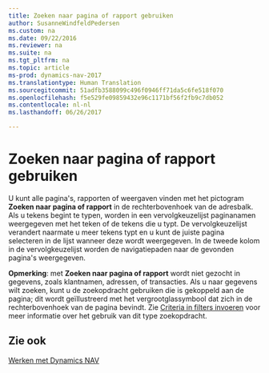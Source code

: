 ```yaml
---
title: Zoeken naar pagina of rapport gebruiken
author: SusanneWindfeldPedersen
ms.custom: na
ms.date: 09/22/2016
ms.reviewer: na
ms.suite: na
ms.tgt_pltfrm: na
ms.topic: article
ms-prod: dynamics-nav-2017
ms.translationtype: Human Translation
ms.sourcegitcommit: 51adfb3588099c496f0946ff71da5c6fe518f070
ms.openlocfilehash: f5e529fe09859432e96c1171bf56f2fb9c7db052
ms.contentlocale: nl-nl
ms.lasthandoff: 06/26/2017

---
```


# <a name="using-search-for-page-or-report"></a>Zoeken naar pagina of rapport gebruiken
U kunt alle pagina's, rapporten of weergaven vinden met het pictogram **Zoeken naar pagina of rapport** in de rechterbovenhoek van de adresbalk.
Als u tekens begint te typen, worden in een vervolgkeuzelijst paginanamen weergegeven met het teken of de tekens die u typt. De vervolgkeuzelijst verandert naarmate u meer tekens typt en u kunt de juiste pagina selecteren in de lijst wanneer deze wordt weergegeven. In de tweede kolom in de vervolgkeuzelijst worden de navigatiepaden naar de gevonden pagina's weergegeven.

**Opmerking**: met **Zoeken naar pagina of rapport** wordt niet gezocht in gegevens, zoals klantnamen, adressen, of transacties. Als u naar gegevens wilt zoeken, kunt u de zoekopdracht gebruiken die is gekoppeld aan de pagina; dit wordt geïllustreerd met het vergrootglassymbool dat zich in de rechterbovenhoek van de pagina bevindt. Zie [Criteria in filters invoeren](ui-enter-criteria-filters.md) voor meer informatie over het gebruik van dit type zoekopdracht.

## <a name="see-also"></a>Zie ook
[Werken met Dynamics NAV](ui-work-product.md)

